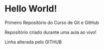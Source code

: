 # Hello World!
 Primeiro Repositório do Curso de Git e GitHub

Repositório criado durante uma aula ao vivo!

Linha alterada pelo GITHUB